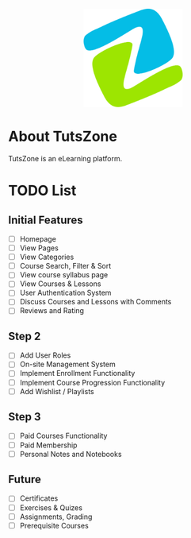 <p align="center"><a href="https://laravel.com" target="_blank"><img src="https://raw.githubusercontent.com/elad-haviv/tutszone/main/public/images/logo.svg" width="200" alt="Laravel Logo"></a></p>

# About TutsZone

TutsZone is an eLearning platform.

# TODO List
## Initial Features
- [ ] Homepage
- [ ] View Pages
- [ ] View Categories
- [ ] Course Search, Filter & Sort
- [ ] View course syllabus page
- [ ] View Courses & Lessons
- [ ] User Authentication System
- [ ] Discuss Courses and Lessons with Comments
- [ ] Reviews and Rating

## Step 2
- [ ] Add User Roles
- [ ] On-site Management System
- [ ] Implement Enrollment Functionality
- [ ] Implement Course Progression Functionality
- [ ] Add Wishlist / Playlists

## Step 3
- [ ] Paid Courses Functionality
- [ ] Paid Membership
- [ ] Personal Notes and Notebooks

## Future
- [ ] Certificates
- [ ] Exercises & Quizes
- [ ] Assignments, Grading
- [ ] Prerequisite Courses
